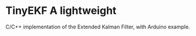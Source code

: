 # TinyEKF A lightweight 

C/C++ implementation of the Extended Kalman Filter, with Arduino example.
